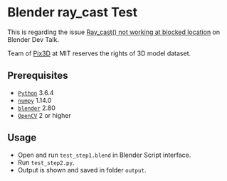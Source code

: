 # Blender ray_cast Test
This is regarding the issue [Ray_cast() not working at blocked location](https://devtalk.blender.org/t/ray-cast-not-working-at-blocked-location/10180) on Blender Dev Talk.

Team of [Pix3D](http://pix3d.csail.mit.edu/) at MIT reserves the rights of 3D model dataset.

## Prerequisites
- [`Python`](https://www.python.org) 3.6.4
- [`numpy`](http://www.numpy.org) 1.14.0
- [`blender`](https://www.blender.org) 2.80
- [`OpenCV`](https://opencv.org/) 2 or higher

## Usage
* Open and run `test_step1.blend` in Blender Script interface.
* Run `test_step2.py`.
* Output is shown and saved in folder `output`.
